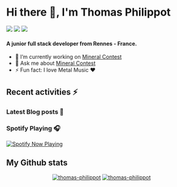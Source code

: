 # Hi there 👋, I'm Thomas Philippot
<a href="https://twitter.com/Thomas_ph35"><img src="https://img.shields.io/badge/twitter-%231DA1F2.svg?&style=for-the-badge&logo=twitter&logoColor=white" /></a>
<a href="https://dev.to/thomas_ph35"><img src="https://img.shields.io/badge/DEV.TO-%230A0A0A.svg?&style=for-the-badge&logo=dev.to&logoColor=white" /></a>
<a href="https://www.twitch.tv/adeven28"><img src="https://img.shields.io/badge/twitch-%239146FF.svg?&style=for-the-badge&logo=twitch&logoColor=white" /></a>

#### A junior full stack developer from Rennes - France.

- 🔭 I’m currently working on [Mineral Contest](https://github.com/kaq666/mineral-contest)
- 💬 Ask me about [Mineral Contest](https://github.com/kaq666/mineral-contest)
- ⚡ Fun fact: I love Metal Music ❤️

## Recent activities ⚡
<!--START_SECTION:activity-->

<!--END_SECTION:activity-->

### Latest Blog posts 📖
<!-- BLOG-POST-LIST:START -->
<!-- BLOG-POST-LIST:END -->

### Spotify Playing 🎧
[<img src="https://spotify-github.thomas-philippot.vercel.app/api/spotify-playing" alt="Spotify Now Playing" />](https://open.spotify.com/user/1mek88p9cm5qqde0941ebqfmu?si=C2EPSDpmRZKRL9jb46i8cw)

## My Github stats
<p align='center'>
  <a href="#"><img src="https://github-readme-stats.vercel.app/api?username=thomas-philippot&show_icons=true&theme=vue" alt="thomas-philippot" /></a>
  <a href="#"><img src="https://github-readme-stats.vercel.app/api/top-langs/?username=thomas-philippot&layout=compact&hide=html&theme=vue" alt="thomas-philippot" /></a>
</p>
